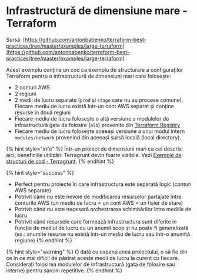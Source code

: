 # Infrastructură de dimensiune mare - Terraform

Sursă: [https://github.com/antonbabenko/terraform-best-practices/tree/master/examples/large-terraform](https://github.com/antonbabenko/terraform-best-practices/tree/master/examples/large-terraform)

Acest exemplu conține un cod ca exemplu de structurare a configuraților Terraform pentru o infrastructură de dimensiuni mari care folosește:

* 2 conturi AWS&#x20;
* 2 regiuni
* 2 medii de lucru separate (`prod` și `stage` care nu au procese comune). Fiecare mediu de lucru există într-un cont AWS separat și conține resurse în două regiuni
* Fiecare mediu de lucru folosește o altă versiune a modulelor de infrastructură gata de folosire (`alb`) provenite din [Terraform Registry](https://registry.terraform.io/)
* Fiecare mediu de lucru folosește aceeași versiune a unui modul intern `modules/network` provenind din aceeași sursă locală (local directory).

{% hint style="info" %}
Într-un proiect de dimensiuni mari ca cel descris aici, beneficiile utilizării Terragrunt devin foarte vizibile. Vezi [Exemple de structuri de cod - Terragrunt](../terragrunt.md).
{% endhint %}

{% hint style="success" %}
* Perfect pentru proiecte în care infrastructura este separată logic (conturi AWS separate)
* Potrivit când nu este nevoie de modificarea resurselor partajate între conturile AWS (un mediu de lucru = un cont AWS = un fișier de stare)
* Potrivit când nu este necesară orchestrarea schimbărilor între mediile de lucru
* Potrivit când resursele care formează infrastructura sunt diferite in funcție de mediul de lucru cu un anumit scop și nu poate fi generalizată (ex.: anumite resurse nu există într-un mediu de lucru sau într-o anumită regiune)
{% endhint %}

{% hint style="warning" %}
O dată cu expansiunea proiectului, o să fie din ce în ce mai dificil de păstrat aceste medii de lucru la curent cu fiecare. Considerați folosirea modulelor de infrastructură (gata de folosire sau interne) pentru sarcini repetitive.
{% endhint %}

##
